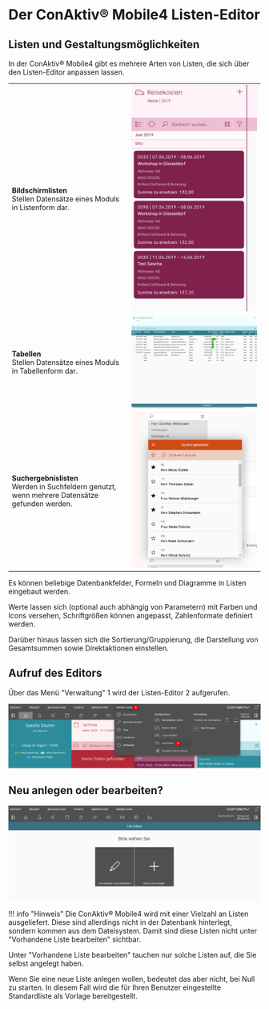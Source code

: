 # Der ConAktiv® Mobile4 Listen-Editor

## Listen und Gestaltungsmöglichkeiten

In der ConAktiv® Mobile4 gibt es mehrere Arten von Listen, die sich über den Listen-Editor anpassen lassen.

|                        |                                                     |
| ---------------------- | --------------------------------------------------- |
| **Bildschirmlisten**<br>Stellen Datensätze eines Moduls in Listenform dar.   | ![Bildschirmliste](./art_bildschirmliste.png#small) |
| **Tabellen**<br>Stellen Datensätze eines Moduls in Tabellenform dar.           | ![Tabelle](./art_tabelle.png#small)                 |
| **Suchergebnislisten**<br>Werden in Suchfeldern genutzt, wenn mehrere Datensätze gefunden werden. | ![Suchergebnisliste](./art_suchergebnis.png#small)  |

Es können beliebige Datenbankfelder, Formeln und Diagramme in Listen eingebaut werden.

Werte lassen sich (optional auch abhängig von Parametern) mit Farben und Icons versehen, Schriftgrößen können angepasst, Zahlenformate definiert werden.

Darüber hinaus lassen sich die Sortierung/Gruppierung, die Darstellung von Gesamtsummen sowie Direktaktionen einstellen.

## Aufruf des Editors

Über das Menü "Verwaltung" <span class="number">1</span> wird der Listen-Editor <span class="number">2</span> aufgerufen.

![Aufruf Listen-Editor](./listen-editor-aufruf.png)

## Neu anlegen oder bearbeiten?

![Startseite Listen-Editor](./listen-editor-start.png)

!!! info "Hinweis"
    Die ConAktiv® Mobile4 wird mit einer Vielzahl an Listen ausgeliefert. Diese sind allerdings nicht in der Datenbank hinterlegt, sondern kommen aus dem Dateisystem. Damit sind diese Listen nicht unter "Vorhandene Liste bearbeiten" sichtbar.

Unter "Vorhandene Liste bearbeiten" tauchen nur solche Listen auf, die Sie selbst angelegt haben.

Wenn Sie eine neue Liste anlegen wollen, bedeutet das aber nicht, bei Null zu starten. In diesem Fall wird die für Ihren Benutzer eingestellte Standardliste als Vorlage bereitgestellt.
